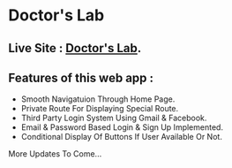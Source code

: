 # Doctor's Lab

## Live Site : [Doctor's Lab](https://doctors-lab-545ec.web.app/).

## Features of this web app :

* Smooth Navigatuion Through Home Page.
* Private Route For Displaying Special Route.
* Third Party Login System Using Gmail & Facebook.
* Email & Password Based Login & Sign Up Implemented.
* Conditional Display Of Buttons If User Available Or Not.

More Updates To Come... 

